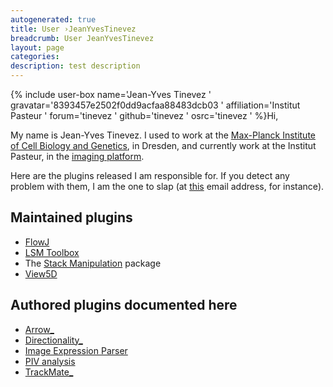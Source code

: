 ```yaml
---
autogenerated: true
title: User ›JeanYvesTinevez
breadcrumb: User JeanYvesTinevez
layout: page
categories: 
description: test description
---
```


{% include user-box name='Jean-Yves Tinevez ' gravatar='8393457e2502f0dd9acfaa88483dcb03 ' affiliation='Institut Pasteur ' forum='tinevez ' github='tinevez ' osrc='tinevez ' %}Hi,

My name is Jean-Yves Tinevez. I used to work at the [Max-Planck Institute of Cell Biology and Genetics](http://mpi-cbg.de), in Dresden, and currently work at the Institut Pasteur, in the [imaging platform](http://www.pasteur.fr/ip/easysite/go/03b-000011-04a/recherche/plates-formes-technologiques/technopole-de-l-institut-pasteur/imagopole).

Here are the plugins released I am responsible for. If you detect any problem with them, I am the one to slap (at [this](mailto:jeanyves.tinevez_at_gmail.com) email address, for instance).

Maintained plugins
------------------

-   [FlowJ](FlowJ )
-   [LSM Toolbox](LSM_Toolbox )
-   The [Stack Manipulation](Stack_Manipulation ) package
-   [View5D](View5D )

Authored plugins documented here
--------------------------------

-   [Arrow\_](Arrow )
-   [Directionality\_](Directionality )
-   [Image Expression Parser](Image_Expression_Parser )
-   [PIV analysis](PIV_analysis )
-   [TrackMate\_](TrackMate )
